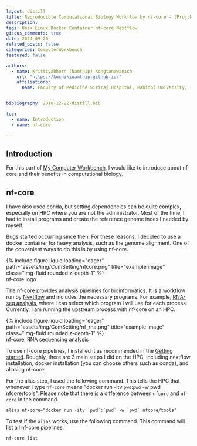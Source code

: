 ```yaml
---
layout: distill
title: Reproducible Computational Biology Workflow by nf-core - [Proj:My Computer Workbench]
description: 
tags: Unix Linux Docker Container nf-core Nextflow
giscus_comments: true
date: 2024-09-26
related_posts: false
categories: ComputerWorkbench
featured: false

authors:
  - name: Krittiyabhorn (Namthip) Kongtanawanich
    url: "https://kuchikinamthip.github.io/"
    affiliations:
      name: Faculty of Medicine Siriraj Hospital, Mahidol University, Thailand


bibliography: 2018-12-22-distill.bib

toc:
  - name: Introduction
  - name: nf-core

---
```


## Introduction
For this part of [My Computer Workbench](https://kuchikinamthip.github.io/projects/ComBio), I would like to introduce about nf-core and their benefits in computational biology. 

## nf-core
I have also used conda, but setting dependencies can be quite complex, especially on HPC where you are not the administrator. Most of the time, I had to install programs and create the reference genome index I needed by myself. 

Bugs started occurring since then. For these reasons, I decided to use a docker container for heavy analysis, such as the genome alignment. One of the convenient ways to do this is by using nf-core. 

<div class="row">
    <div class="col-sm mt-3 mt-md-0">
        {% include figure.liquid loading="eager" path="assets/img/ComSetting/nfcore.png" title="example image" class="img-fluid rounded z-depth-1" %}
    </div>
</div>
<div class="caption">
    nf-core logo
</div>

The [nf-core](https://nf-co.re/) provides analysis pipelines for bioinformatics. It is a workflow run by [Nextflow](https://www.nextflow.io/) and includes the necessary programs. For example, [RNA-seq analysis](https://nf-co.re/rnaseq/3.12.0/), where I can select which program I will use for each process. Currently, I am running the upstream process with nf-core on an HPC. 

<div class="row">
    <div class="col-sm mt-3 mt-md-0">
        {% include figure.liquid loading="eager" path="assets/img/ComSetting/nf_rna.png" title="example image" class="img-fluid rounded z-depth-1" %}
    </div>
</div>
<div class="caption">
    nf-core: RNA sequencing analysis
</div>

To use nf-core pipelines, I installed it as recommended in the [Getting started](https://nf-co.re/docs/usage/getting_started/introduction/). Roughly, there are 3 main steps I did on the HPC, including nextflow installation, docker installation (you can choose others such as conda), and aliasing nf-core.

For the alias step, I used the following command. This tells the HPC that whenever I type `nf-core` means "docker run -itv `pwd`:`pwd` -w pwd nfcore/tools". Please note that there is a difference between `nfcore` and `nf-core` in the command.

```{bash}
alias nf-core="docker run -itv `pwd`:`pwd` -w `pwd` nfcore/tools"
```
To test if the `alias` works, use the following command. This command will list all nf-core pipelines.

```{bash}
nf-core list
```
